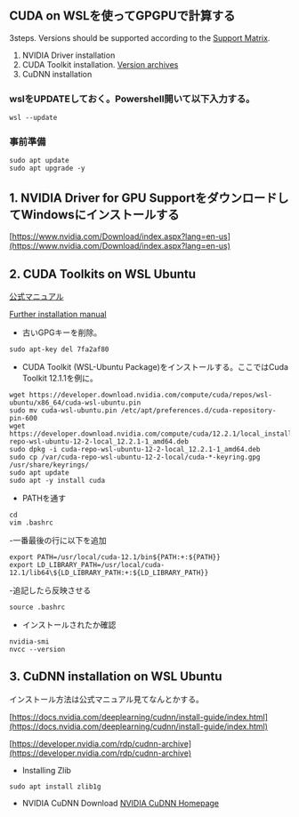 ## CUDA on WSLを使ってGPGPUで計算する

3steps. Versions should be supported according to the [Support Matrix](https://docs.nvidia.com/deeplearning/cudnn/support-matrix/index.html?ncid=em-prod-337416).
1. NVIDIA Driver installation
2. CUDA Toolkit installation. [Version archives](https://developer.nvidia.com/cuda-toolkit-archive)
3. CuDNN installation



### wslをUPDATEしておく。Powershell開いて以下入力する。
```
wsl --update
```


### 事前準備
```
sudo apt update
sudo apt upgrade -y
```

## 1. NVIDIA Driver for GPU SupportをダウンロードしてWindowsにインストールする
[https://www.nvidia.com/Download/index.aspx?lang=en-us](https://www.nvidia.com/Download/index.aspx?lang=en-us)


## 2. CUDA Toolkits on WSL Ubuntu
[公式マニュアル](https://docs.nvidia.com/cuda/wsl-user-guide/index.html#abstract)

[Further installation manual](https://docs.nvidia.com/cuda/cuda-installation-guide-linux/index.html)

- 古いGPGキーを削除。
```
sudo apt-key del 7fa2af80
```
- CUDA Toolkit (WSL-Ubuntu Package)をインストールする。ここではCuda Toolkit 12.1.1を例に。
```
wget https://developer.download.nvidia.com/compute/cuda/repos/wsl-ubuntu/x86_64/cuda-wsl-ubuntu.pin
sudo mv cuda-wsl-ubuntu.pin /etc/apt/preferences.d/cuda-repository-pin-600
wget https://developer.download.nvidia.com/compute/cuda/12.2.1/local_installers/cuda-repo-wsl-ubuntu-12-2-local_12.2.1-1_amd64.deb
sudo dpkg -i cuda-repo-wsl-ubuntu-12-2-local_12.2.1-1_amd64.deb
sudo cp /var/cuda-repo-wsl-ubuntu-12-2-local/cuda-*-keyring.gpg /usr/share/keyrings/
sudo apt update
sudo apt -y install cuda
```

- PATHを通す
```
cd
vim .bashrc
```
-一番最後の行に以下を追加
```
export PATH=/usr/local/cuda-12.1/bin${PATH:+:${PATH}}
export LD_LIBRARY_PATH=/usr/local/cuda-12.1/lib64\${LD_LIBRARY_PATH:+:${LD_LIBRARY_PATH}}
```
-追記したら反映させる
```
source .bashrc
```

- インストールされたか確認
```
nvidia-smi
nvcc --version
```


## 3. CuDNN installation on WSL Ubuntu
インストール方法は公式マニュアル見てなんとかする。

[https://docs.nvidia.com/deeplearning/cudnn/install-guide/index.html](https://docs.nvidia.com/deeplearning/cudnn/install-guide/index.html)


[https://developer.nvidia.com/rdp/cudnn-archive](https://developer.nvidia.com/rdp/cudnn-archive)


- Installing Zlib
```
sudo apt install zlib1g
```

- NVIDIA CuDNN Download
[NVIDIA CuDNN Homepage](https://developer.nvidia.com/cudnn)
